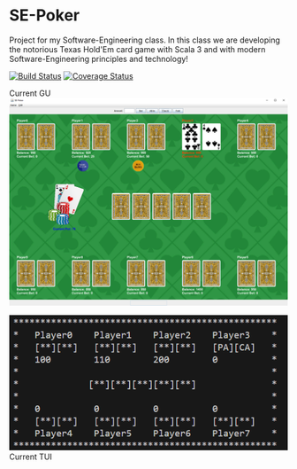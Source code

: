 # SE-Poker

Project for my Software-Engineering class. In this class we are developing the notorious Texas Hold'Em card game with Scala 3 and with modern Software-Engineering principles and technology!

[![Build Status](https://img.shields.io/github/actions/workflow/status/PimpMX/SE-Poker/scala.yml?branch=main&label=Build)](https://github.com/PimpMX/SE-Poker/actions/workflows/scala.yml) [![Coverage Status](https://coveralls.io/repos/github/PimpMX/SE-Poker/badge.svg?branch=main)](https://coveralls.io/github/PimpMX/SE-Poker?branch=main)

Current GU
<img src="assets/gui_img.png"/>

<img src="assets/tui_img.png"/>
Current TUI





